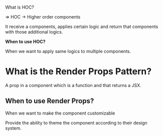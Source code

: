 What is HOC?

⇒ HOC → Higher order components

It receive a components, applies certain logic and return that components with those additional logics.

**When to use HOC?**

When we want to apply same logics to multiple components.

# What is the Render Props Pattern?

A prop in a component which is a function and that returns a JSX.

## When to use Render Props?

When we want to make the component customizable

Provide the ability to theme the component according to their design system.